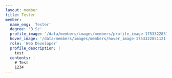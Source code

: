 ```yaml
--- 
layout: member 
title: Tester 
member:
  name_eng: 'Tester'
  degree: 'B.Sc'
  profile_image: '/data/members/images/members/profile_image-1753322851120-270103489.png'
  hover_image: '/data/members/images/members/hover_image-1753322851121-925185108.png'
  role: 'Web Developer'
  profile_description: |
    test
  contents: |
    # Test
    1234
--- 
```

